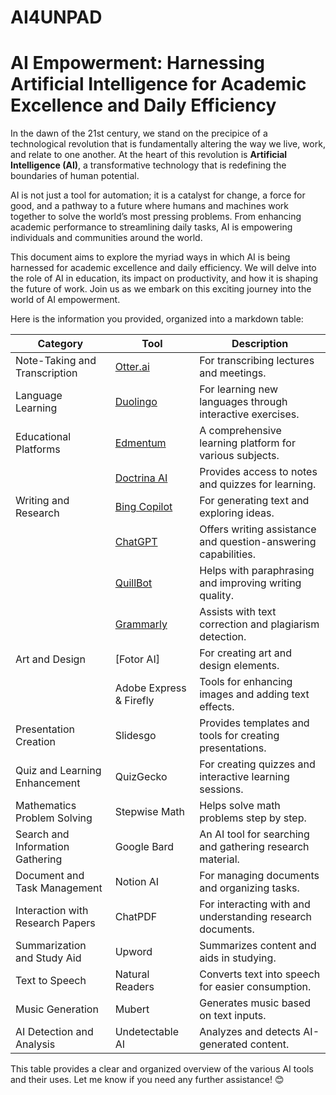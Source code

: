 # AI4UNPAD
# AI Empowerment: Harnessing Artificial Intelligence for Academic Excellence and Daily Efficiency

In the dawn of the 21st century, we stand on the precipice of a technological revolution that is fundamentally altering the way we live, work, and relate to one another. At the heart of this revolution is **Artificial Intelligence (AI)**, a transformative technology that is redefining the boundaries of human potential.

AI is not just a tool for automation; it is a catalyst for change, a force for good, and a pathway to a future where humans and machines work together to solve the world’s most pressing problems. From enhancing academic performance to streamlining daily tasks, AI is empowering individuals and communities around the world.

This document aims to explore the myriad ways in which AI is being harnessed for academic excellence and daily efficiency. We will delve into the role of AI in education, its impact on productivity, and how it is shaping the future of work. Join us as we embark on this exciting journey into the world of AI empowerment.

Here is the information you provided, organized into a markdown table:

| Category                         | Tool                                        | Description                                                    |
| -------------------------------- | ------------------------------------------- | -------------------------------------------------------------- |
| Note-Taking and Transcription    | [Otter.ai](https://otter.ai)                | For transcribing lectures and meetings.                        |
| Language Learning                | [Duolingo](https://otter.ai/start-for-free) | For learning new languages through interactive exercises.      |
| Educational Platforms            | [Edmentum](https://www.edmentum.com/intl/)  | A comprehensive learning platform for various subjects.        |
|                                  | [Doctrina AI](https://www.doctrina.ai)      | Provides access to notes and quizzes for learning.             |
| Writing and Research             | [Bing Copilot](https://www.bing.com/)       | For generating text and exploring ideas.                       |
|                                  | [ChatGPT](https://chat.openai.com)          | Offers writing assistance and question-answering capabilities. |
|                                  | [QuillBot](https://quillbot.com)            | Helps with paraphrasing and improving writing quality.         |
|                                  | [Grammarly](https://www.grammarly.com)      | Assists with text correction and plagiarism detection.         |
| Art and Design                   | [Fotor AI]                                  | For creating art and design elements.                          |
|                                  | Adobe Express & Firefly                     | Tools for enhancing images and adding text effects.            |
| Presentation Creation            | Slidesgo                                    | Provides templates and tools for creating presentations.       |
| Quiz and Learning Enhancement    | QuizGecko                                   | For creating quizzes and interactive learning sessions.        |
| Mathematics Problem Solving      | Stepwise Math                               | Helps solve math problems step by step.                        |
| Search and Information Gathering | Google Bard                                 | An AI tool for searching and gathering research material.      |
| Document and Task Management     | Notion AI                                   | For managing documents and organizing tasks.                   |
| Interaction with Research Papers | ChatPDF                                     | For interacting with and understanding research documents.     |
| Summarization and Study Aid      | Upword                                      | Summarizes content and aids in studying.                       |
| Text to Speech                   | Natural Readers                             | Converts text into speech for easier consumption.              |
| Music Generation                 | Mubert                                      | Generates music based on text inputs.                          |
| AI Detection and Analysis        | Undetectable AI                             | Analyzes and detects AI-generated content.                     |

This table provides a clear and organized overview of the various AI tools and their uses. Let me know if you need any further assistance! 😊
